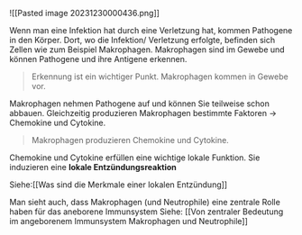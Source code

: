 ![[Pasted image 20231230000436.png]]

Wenn man eine Infektion hat durch eine Verletzung hat, kommen Pathogene in den Körper.
Dort, wo die Infektion/ Verletzung erfolgte, befinden sich Zellen wie zum Beispiel
Makrophagen.
Makrophagen sind im Gewebe und können Pathogene und ihre Antigene erkennen.
> Erkennung ist ein wichtiger Punkt.
> Makrophagen kommen in Gewebe vor.

Makrophagen nehmen Pathogene auf und können Sie teilweise schon abbauen.
Gleichzeitig produzieren Makrophagen bestimmte Faktoren -> Chemokine und Cytokine.
> Makrophagen produzieren Chemokine und Cytokine.

Chemokine und Cytokine erfüllen eine wichtige lokale Funktion. Sie induzieren eine **lokale Entzündungsreaktion**

Siehe:[[Was sind die Merkmale einer lokalen Entzündung]]

Man sieht auch, dass Makrophagen (und Neutrophile) eine zentrale Rolle haben für das aneborene Immunsystem
Siehe: [[Von zentraler Bedeutung im angeborenem Immunsystem Makrophagen und Neutrophile]] 